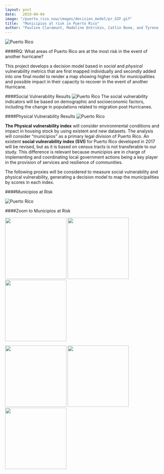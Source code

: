 ```yaml
---
layout: post
date:   2019-04-04
image: "/puerto_rico_now/images/decision_model/pr_GIF.gif"
title:  "Municipios at risk in Puerto Rico"
author: "Pauline Claramunt, Madeline Entrikin, Catlin Bone, and Tyrene Calvesbert"
---
```


![Puerto Rico](/puerto_rico_now/images/decision_model/munis_maria.jpg)

####RQ: What areas of Puerto Rico are at the most risk in the event of another hurricane? 

This project develops a decision model based in *social* and *physical* vulnerability metrics that are first mapped individually and secondly added into one final model to render a map showing higher risk for municipalities and possible impact in their capacity to recover in the event of another Hurricane.

####Social Vulnerability Results 
![Puerto Rico](/puerto_rico_now/images/decision_model/unweighted_final.png)
The social vulnerability indicators will be based on demographic and socioeconomic factors, including the change in populations related to migration post Hurricanes. 

####Physical Vulnerability Results
![Puerto Rico](/puerto_rico_now/images/decision_model/unweighted_physical_final.png)

**The Physical vulnerability index** will consider environmental conditions and impact in housing stock by using existent and new datasets. The analysis will consider “municipios” as a primary legal division of Puerto Rico. An existent **social vulnerability index (SVI)** for Puerto Rico developed in 2017 will be revised, but as it is based on census tracts is not transferable to our study. This difference is
relevant because municipios are in charge of implementing and coordinating local government actions being a key player in the provision of services and resilience of communities. 

The following proxies will be considered to measure social vulnerability and physical vulnerability, generating a decision model to map the municipalities by scores in each index. 

####Municipios at Risk 

![Puerto Rico](/puerto_rico_now/images/decision_model/Combined_Total.png)

####Zoom to Municipios at Risk 

<p float="left">
  <img src="/puerto_rico_now/images/decision_model/pr_GIF.gif" width="200" />
  <img src="/puerto_rico_now/images/decision_model/pr_GIF.gif" width="200" /> 
  <img src="/puerto_rico_now/images/decision_model/pr_GIF.gif" width="200" />
</p>

<p float="left">
  <img src="/puerto_rico_now/images/decision_model/pr_GIF.gif" width="200" />
  <img src="/puerto_rico_now/images/decision_model/pr_GIF.gif" width="200" /> 
  <img src="/puerto_rico_now/images/decision_model/pr_GIF.gif" width="200" />
</p>
